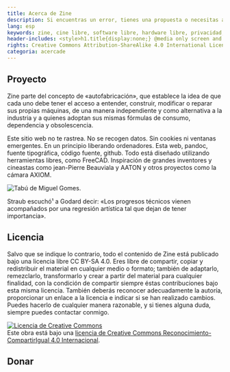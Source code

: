 ```yaml
---
title: Acerca de Zine
description: Si encuentras un error, tienes una propuesta o necesitas ayuda, puedes contactar conmigo a través de mi dirección de correo pmiramon@protonmail.com <hr class="descripcion">
lang: esp
keywords: zine, cine libre, software libre, hardware libre, privacidad, tecnología libre, autonomia digital, magic lantern, coreboot, libreboot, thinkpad, EM272
header-includes: <style>h1.title{display:none;} @media only screen and (min-width:665px) {a.seleccion.acerca::before{content:"➞ "; font-weight:bolder;}}</style>
rights: Creative Commons Attribution-ShareAlike 4.0 International License
categoria: acercade
---
```


## Proyecto

Zine parte del concepto de «autofabricación», que establece la idea de que cada uno debe tener el acceso a entender, construir, modificar o reparar sus propias máquinas, de una manera independiente y como alternativa a la industria y a quienes adoptan sus mismas fórmulas de consumo, dependencia y obsolescencia.

Este sitio web no te rastrea. No se recogen datos. Sin cookies ni ventanas emergentes. En un principio liberando ordenadores. Esta web, pandoc, fuente tipográfica, código fuente, github. Todo está diseñado utilizando herramientas libres, como FreeCAD. Inspiración de grandes inventores y cineastas como jean-Pierre Beauviala y AATON y otros proyectos como la cámara AXIOM.

![Tabú de Miguel Gomes.](/home/pablo/zine/img/tabu.png)

Straub escuchó¹ a Godard decir: «Los progresos técnicos vienen acompañados por una regresión artística tal que dejan de tener importancia».

## Licencia

Salvo que se indique lo contrario, todo el contenido de Zine está publicado bajo una licencia libre CC BY-SA 4.0. Eres libre de compartir, copiar y redistribuir el material en cualquier medio o formato; también de adaptarlo, remezclarlo, transformarlo y crear a partir del material para cualquier finalidad, con la condición de compartir siempre éstas contribuciones bajo esta misma licencia. También deberás reconocer adecuadamente la autoría, proporcionar un enlace a la licencia e indicar si se han realizado cambios. Puedes hacerlo de cualquier manera razonable, y si tienes alguna duda, siempre puedes contactar conmigo.

<a rel="license" href="http://creativecommons.org/licenses/by-sa/4.0/"><img alt="Licencia de Creative Commons" style="border-width:0" src="https://i.creativecommons.org/l/by-sa/4.0/88x31.png" /></a><br />Este obra está bajo una <a rel="license" href="http://creativecommons.org/licenses/by-sa/4.0/">licencia de Creative Commons Reconocimiento-CompartirIgual 4.0 Internacional</a>.

## Donar

